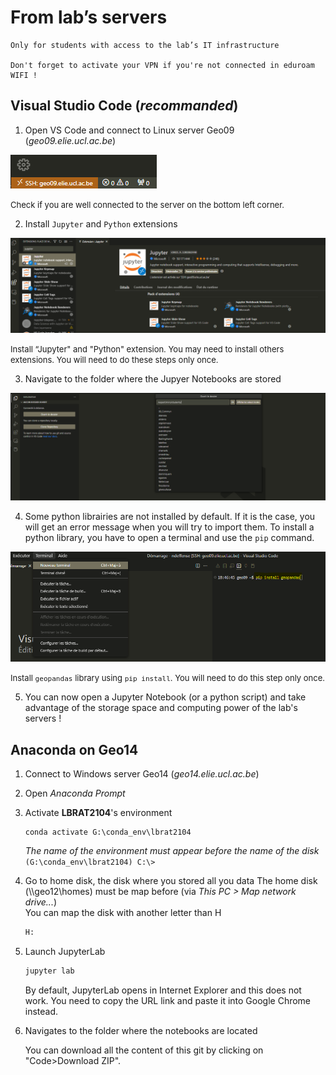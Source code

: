 # From lab’s servers

```{note}
Only for students with access to the lab’s IT infrastructure

Don't forget to activate your VPN if you're not connected in eduroam WIFI !
```

## Visual Studio Code (*recommanded*)

1. Open VS Code and connect to Linux server Geo09 (*geo09.elie.ucl.ac.be*)

![connect to geo09](connect_to_geo09.png)

<font size="2">Check if you are well connected to the server on the bottom left corner.</font>

2. Install `Jupyter` and `Python` extensions

![Jupyter Extension](jupyter_extension.png)

<font size="2">Install “Jupyter" and "Python" extension. You may need to install others extensions. You will need to do these steps only once. </font>

3. Navigate to the folder where the Jupyer Notebooks are stored

![Open Folder](open_folder.png)

4. Some python librairies are not installed by default. If it is the case, you will get an error message when you will try to import them. To install a python library, you have to open a terminal and use the `pip` command.

![pip install](install_pip.png)

<font size="2">Install `geopandas` library using `pip install`. You will need to do this step only once. </font>

5. You can now open a Jupyter Notebook (or a python script) and take advantage of the storage space and computing power of the lab's servers !

## Anaconda on Geo14

1. Connect to Windows server Geo14 (*geo14.elie.ucl.ac.be*)

2. Open *Anaconda Prompt*

3. Activate **LBRAT2104**'s environment
    ```console
    conda activate G:\conda_env\lbrat2104
    ```
    *The name of the environment must appear before the name of the disk*  
    `(G:\conda_env\lbrat2104) C:\>`

4. Go to home disk, the disk where you stored all you data
    The home disk (\\\\geo12\homes) must be map before (via *This PC > Map network drive...*)   
    You can map the disk with another letter than H

    ```sh
    H:
    ```

5. Launch JupyterLab
    ```sh
    jupyter lab
    ```
    
    By default, JupyterLab opens in Internet Explorer and this does not work. You need to copy the URL link and paste it into Google Chrome instead.

6. Navigates to the folder where the notebooks are located
    
    You can download all the content of this git by clicking on "Code>Download ZIP".